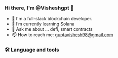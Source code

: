 ### Hi there, I'm @Visheshgpt 👋



- 🔭 I'm a full-stack blockchain developer.
- 🌱 I’m currently learning Solana
- 💬 Ask me about ... defi, smart contracts
- 📫 How to reach me: guptavishesh98@gmail.com


<h3 align="left">🛠 Language and tools</h3>


